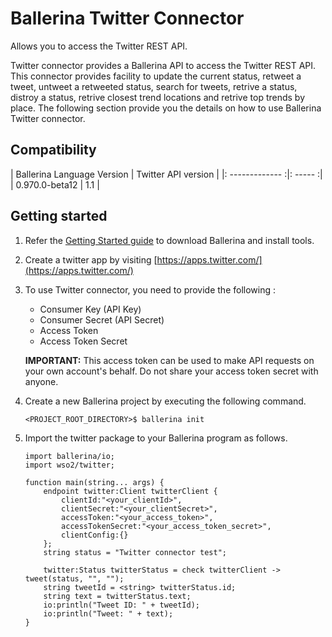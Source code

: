 # Ballerina Twitter Connector

Allows you to access the Twitter REST API.

Twitter connector provides a Ballerina API to access the Twitter REST API. This connector provides facility to update the current status, 
retweet a tweet, untweet a retweeted status, search for tweets, retrive a status, distroy a status, 
retrive closest trend locations and retrive top trends by place. The following section provide you the details on how to use Ballerina Twitter connector.


## Compatibility
| Ballerina Language Version | Twitter API version  |
|: ------------- :|: ----- :|
| 0.970.0-beta12 | 1.1 |


## Getting started
1. Refer the [Getting Started guide](https://ballerina.io/learn/getting-started/) to download Ballerina and install tools.

2. Create a twitter app by visiting [https://apps.twitter.com/](https://apps.twitter.com/)
3. To use Twitter connector, you need to provide the following :
    * Consumer Key (API Key)
    * Consumer Secret (API Secret)
    * Access Token
    * Access Token Secret
    
    **IMPORTANT:** This access token can be used to make API requests on your own account's behalf. Do not share your access token secret with anyone.
4. Create a new Ballerina project by executing the following command.
    ```ballerina
    <PROJECT_ROOT_DIRECTORY>$ ballerina init
    ```
5. Import the twitter package to your Ballerina program as follows.

    ```ballerina
    import ballerina/io;
    import wso2/twitter;
    
    function main(string... args) {
        endpoint twitter:Client twitterClient {
            clientId:"<your_clientId>",
            clientSecret:"<your_clientSecret>",
            accessToken:"<your_access_token>",
            accessTokenSecret:"<your_access_token_secret>",
            clientConfig:{}
        };
        string status = "Twitter connector test";
    
        twitter:Status twitterStatus = check twitterClient -> tweet(status, "", "");
        string tweetId = <string> twitterStatus.id;
        string text = twitterStatus.text;
        io:println("Tweet ID: " + tweetId);
        io:println("Tweet: " + text);
    }
    ```
